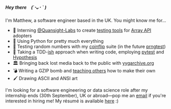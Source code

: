 ##### Hey there (´･ᴗ･ ` )

I'm Matthew, a software engineer based in the UK. You might know me for...

- 🏢 Interning [@Quansight-Labs](https://github.com/Quansight-Labs) to create [testing tools](https://github.com/honno/hypothesis-array-api) for [Array API](https://data-apis.org/blog/array_api_standard_release/) adopters
- 🐍 Using Python for pretty much everything
- 🎲 Testing random numbers with my [coinflip](https://github.com/honno/coinflip) suite (in the future [prngtest](https://github.com/honno/prngtest))
- 🐛 Taking a TDD-[ish](https://twitter.com/simonw/status/1424457164001669122) approach when writing code, employing [pytest](https://github.com/pytest-dev/pytest) and  [Hypothesis](https://github.com/HypothesisWorks/hypothesis/)
- 🏛 Bringing back lost media back to the public with [yygarchive.org](https://www.yygarchive.org)
- 💣 Writing a GZIP bomb and [teaching others](https://honno.dev/gzip-quine) how to make their own
- 🖌  Drawing ASCII and ANSI art

I'm looking for a software engineering or data science role after my internship ends (30th September), UK or abroad—pop me an [email](mailto:quitesimplymatt@gmail.com) if you're interested in hiring me! My résumé is available [here](https://raw.githubusercontent.com/honno/curriculum-vitae/main/matthew-barber-cv.pdf) :)
